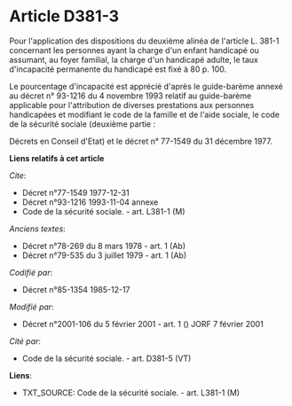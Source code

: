 # Article D381-3

Pour l'application des dispositions du deuxième alinéa de l'article L. 381-1 concernant les personnes ayant la charge d'un
enfant handicapé ou assumant, au foyer familial, la charge d'un handicapé adulte, le taux d'incapacité permanente du
handicapé est fixé à 80 p. 100. 

Le pourcentage d'incapacité est apprécié d'après le guide-barème annexé au décret n° 93-1216 du 4 novembre 1993 relatif au
guide-barème applicable pour l'attribution de diverses prestations aux personnes handicapées et modifiant le code de la
famille et de l'aide sociale, le code de la sécurité sociale (deuxième partie :

Décrets en Conseil d'Etat) et le décret n° 77-1549 du 31 décembre 1977.

**Liens relatifs à cet article**

_Cite_:

  - Décret n°77-1549 1977-12-31
  - Décret n°93-1216 1993-11-04 annexe
  - Code de la sécurité sociale. - art. L381-1 (M)

_Anciens textes_:

  - Décret n°78-269 du 8 mars 1978 - art. 1 (Ab)
  - Décret n°79-535 du 3 juillet 1979 - art. 1 (Ab)

_Codifié par_:

  - Décret n°85-1354 1985-12-17

_Modifié par_:

  - Décret n°2001-106 du 5 février 2001 - art. 1 () JORF 7 février 2001

_Cité par_:

  - Code de la sécurité sociale. - art. D381-5 (VT)

**Liens**:

  - TXT_SOURCE: Code de la sécurité sociale. - art. L381-1 (M)
